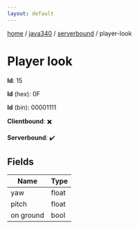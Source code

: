 ```yaml
---
layout: default
---
```


[home](/)  /  [java340](/protocol/java340)  /  [serverbound](/protocol/java340/serverbound)  /  player-look

# Player look

**Id**: 15

**Id** (hex): 0F

**Id** (bin): 00001111

**Clientbound**: ✖️

**Serverbound**: ✔️

## Fields

Name | Type
---|---
yaw | float
pitch | float
on ground | bool
